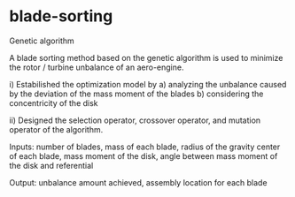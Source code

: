 # blade-sorting
Genetic algorithm

A blade sorting method based on the genetic algorithm is used to minimize the rotor / turbine unbalance of an aero-engine.

i) Estabilished the optimization model by 
  a) analyzing the unbalance caused by the deviation of the mass moment of the blades
  b) considering the concentricity of the disk

ii) Designed the selection operator, crossover operator, and mutation operator of the algorithm.

Inputs:
  number of blades,
  mass of each blade,
  radius of the gravity center of each blade,
  mass moment of the disk,
  angle between mass moment of the disk and referential
  
Output:
  unbalance amount achieved,
  assembly location for each blade
